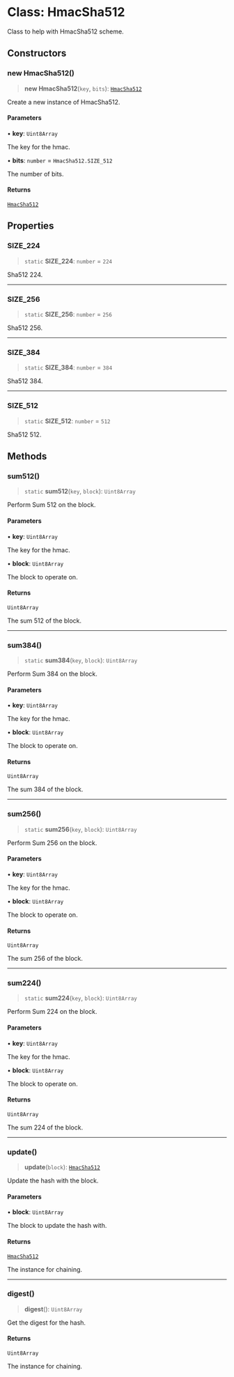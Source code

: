 # Class: HmacSha512

Class to help with HmacSha512 scheme.

## Constructors

### new HmacSha512()

> **new HmacSha512**(`key`, `bits`): [`HmacSha512`](HmacSha512.md)

Create a new instance of HmacSha512.

#### Parameters

• **key**: `Uint8Array`

The key for the hmac.

• **bits**: `number` = `HmacSha512.SIZE_512`

The number of bits.

#### Returns

[`HmacSha512`](HmacSha512.md)

## Properties

### SIZE\_224

> `static` **SIZE\_224**: `number` = `224`

Sha512 224.

***

### SIZE\_256

> `static` **SIZE\_256**: `number` = `256`

Sha512 256.

***

### SIZE\_384

> `static` **SIZE\_384**: `number` = `384`

Sha512 384.

***

### SIZE\_512

> `static` **SIZE\_512**: `number` = `512`

Sha512 512.

## Methods

### sum512()

> `static` **sum512**(`key`, `block`): `Uint8Array`

Perform Sum 512 on the block.

#### Parameters

• **key**: `Uint8Array`

The key for the hmac.

• **block**: `Uint8Array`

The block to operate on.

#### Returns

`Uint8Array`

The sum 512 of the block.

***

### sum384()

> `static` **sum384**(`key`, `block`): `Uint8Array`

Perform Sum 384 on the block.

#### Parameters

• **key**: `Uint8Array`

The key for the hmac.

• **block**: `Uint8Array`

The block to operate on.

#### Returns

`Uint8Array`

The sum 384 of the block.

***

### sum256()

> `static` **sum256**(`key`, `block`): `Uint8Array`

Perform Sum 256 on the block.

#### Parameters

• **key**: `Uint8Array`

The key for the hmac.

• **block**: `Uint8Array`

The block to operate on.

#### Returns

`Uint8Array`

The sum 256 of the block.

***

### sum224()

> `static` **sum224**(`key`, `block`): `Uint8Array`

Perform Sum 224 on the block.

#### Parameters

• **key**: `Uint8Array`

The key for the hmac.

• **block**: `Uint8Array`

The block to operate on.

#### Returns

`Uint8Array`

The sum 224 of the block.

***

### update()

> **update**(`block`): [`HmacSha512`](HmacSha512.md)

Update the hash with the block.

#### Parameters

• **block**: `Uint8Array`

The block to update the hash with.

#### Returns

[`HmacSha512`](HmacSha512.md)

The instance for chaining.

***

### digest()

> **digest**(): `Uint8Array`

Get the digest for the hash.

#### Returns

`Uint8Array`

The instance for chaining.
